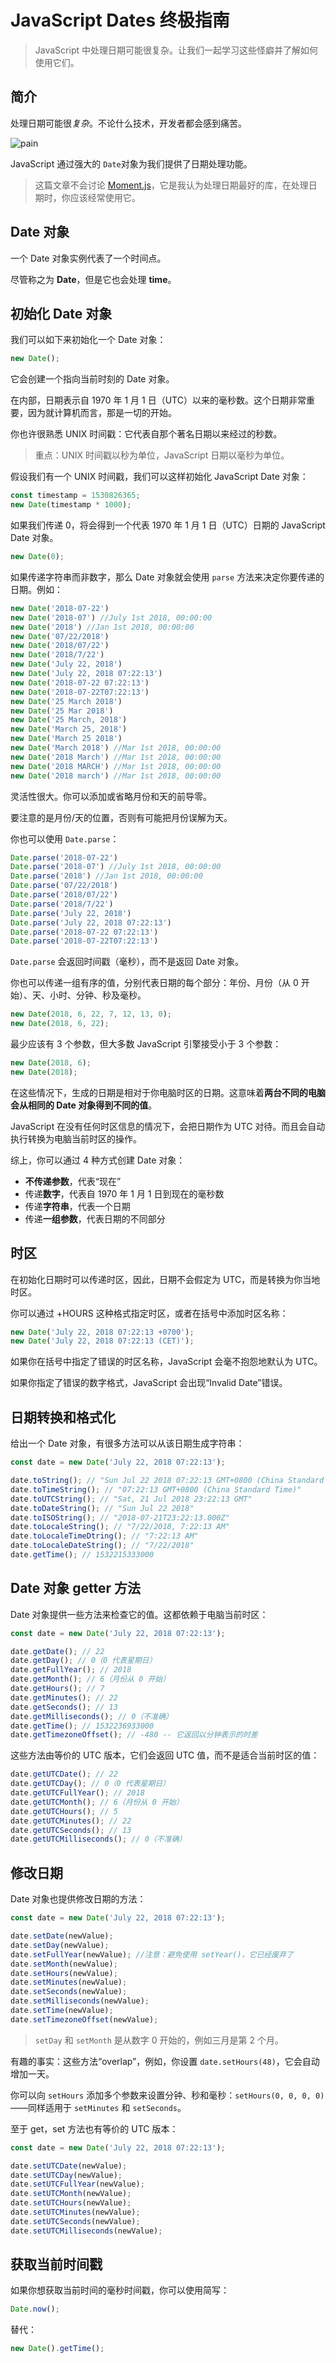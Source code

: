 # JavaScript Dates 终极指南

> JavaScript 中处理日期可能很复杂。让我们一起学习这些怪癖并了解如何使用它们。

## 简介

处理日期可能很*复杂*。不论什么技术，开发者都会感到痛苦。

![pain][1]

JavaScript 通过强大的 `Date`对象为我们提供了日期处理功能。

> 这篇文章不会讨论 [Moment.js](http://momentjs.com/)，它是我认为处理日期最好的库，在处理日期时，你应该经常使用它。

## Date 对象

一个 Date 对象实例代表了一个时间点。

尽管称之为 __Date__，但是它也会处理 __time__。

## 初始化 Date 对象

我们可以如下来初始化一个 Date 对象：

```javascript
new Date();
```

它会创建一个指向当前时刻的 Date 对象。

在内部，日期表示自 1970 年 1 月 1 日（UTC）以来的毫秒数。这个日期非常重要，因为就计算机而言，那是一切的开始。

你也许很熟悉 UNIX 时间戳：它代表自那个著名日期以来经过的秒数。

> 重点：UNIX 时间戳以秒为单位，JavaScript 日期以毫秒为单位。

假设我们有一个 UNIX 时间戳，我们可以这样初始化 JavaScript Date 对象：

```javascript
const timestamp = 1530826365;
new Date(timestamp * 1000);
```

如果我们传递 0，将会得到一个代表 1970 年 1 月 1 日（UTC）日期的 JavaScript Date 对象。

```javascript
new Date(0);
```

如果传递字符串而非数字，那么 Date 对象就会使用 `parse` 方法来决定你要传递的日期。例如：

```javascript
new Date('2018-07-22')
new Date('2018-07') //July 1st 2018, 00:00:00
new Date('2018') //Jan 1st 2018, 00:00:00
new Date('07/22/2018')
new Date('2018/07/22')
new Date('2018/7/22')
new Date('July 22, 2018')
new Date('July 22, 2018 07:22:13')
new Date('2018-07-22 07:22:13')
new Date('2018-07-22T07:22:13')
new Date('25 March 2018')
new Date('25 Mar 2018')
new Date('25 March, 2018')
new Date('March 25, 2018')
new Date('March 25 2018')
new Date('March 2018') //Mar 1st 2018, 00:00:00
new Date('2018 March') //Mar 1st 2018, 00:00:00
new Date('2018 MARCH') //Mar 1st 2018, 00:00:00
new Date('2018 march') //Mar 1st 2018, 00:00:00
```

灵活性很大。你可以添加或省略月份和天的前导零。

要注意的是月份/天的位置，否则有可能把月份误解为天。

你也可以使用 `Date.parse`：

```javascript
Date.parse('2018-07-22')
Date.parse('2018-07') //July 1st 2018, 00:00:00
Date.parse('2018') //Jan 1st 2018, 00:00:00
Date.parse('07/22/2018')
Date.parse('2018/07/22')
Date.parse('2018/7/22')
Date.parse('July 22, 2018')
Date.parse('July 22, 2018 07:22:13')
Date.parse('2018-07-22 07:22:13')
Date.parse('2018-07-22T07:22:13')
```

`Date.parse` 会返回时间戳（毫秒），而不是返回 Date 对象。

你也可以传递一组有序的值，分别代表日期的每个部分：年份、月份（从 0 开始）、天、小时、分钟、秒及毫秒。

```javascript
new Date(2018, 6, 22, 7, 12, 13, 0);
new Date(2018, 6, 22);
```

最少应该有 3 个参数，但大多数 JavaScript 引擎接受小于 3 个参数：

```javascript
new Date(2018, 6);
new Date(2018);
```

在这些情况下，生成的日期是相对于你电脑时区的日期。这意味着**两台不同的电脑会从相同的 Date 对象得到不同的值**。

JavaScript 在没有任何时区信息的情况下，会把日期作为 UTC 对待。而且会自动执行转换为电脑当前时区的操作。

综上，你可以通过 4 种方式创建 Date 对象：

- **不传递参数**，代表“现在”
- 传递**数字**，代表自 1970 年 1 月 1 日到现在的毫秒数
- 传递**字符串**，代表一个日期
- 传递**一组参数**，代表日期的不同部分

## 时区

在初始化日期时可以传递时区，因此，日期不会假定为 UTC，而是转换为你当地时区。

你可以通过 +HOURS 这种格式指定时区，或者在括号中添加时区名称：

```javascript
new Date('July 22, 2018 07:22:13 +0700');
new Date('July 22, 2018 07:22:13 (CET)');
```

如果你在括号中指定了错误的时区名称，JavaScript 会毫不抱怨地默认为 UTC。

如果你指定了错误的数字格式，JavaScript 会出现“Invalid Date”错误。

## 日期转换和格式化

给出一个 Date 对象，有很多方法可以从该日期生成字符串：

```javascript
const date = new Date('July 22, 2018 07:22:13');

date.toString(); // "Sun Jul 22 2018 07:22:13 GMT+0800 (China Standard Time)"
date.toTimeString(); // "07:22:13 GMT+0800 (China Standard Time)"
date.toUTCString(); // "Sat, 21 Jul 2018 23:22:13 GMT"
date.toDateString(); // "Sun Jul 22 2018"
date.toISOString(); // "2018-07-21T23:22:13.000Z"
date.toLocaleString(); // "7/22/2018, 7:22:13 AM"
date.toLocaleTimeDtring(); // "7:22:13 AM"
date.toLocaleDateString(); // "7/22/2018"
date.getTime(); // 1532215333000
```

## Date 对象 getter 方法

Date 对象提供一些方法来检查它的值。这都依赖于电脑当前时区：

```javascript
const date = new Date('July 22, 2018 07:22:13');

date.getDate(); // 22
date.getDay(); // 0（0 代表星期日）
date.getFullYear(); // 2018
date.getMonth(); // 6（月份从 0 开始）
date.getHours(); // 7
date.getMinutes(); // 22
date.getSeconds(); // 13
date.getMilliseconds(); // 0（不准确）
date.getTime(); // 1532236933000
date.getTimezoneOffset(); // -480 -- 它返回以分钟表示的时差
```

这些方法由等价的 UTC 版本，它们会返回 UTC 值，而不是适合当前时区的值：

```javascript
date.getUTCDate(); // 22
date.getUTCDay(); // 0（0 代表星期日）
date.getUTCFullYear(); // 2018
date.getUTCMonth(); // 6（月份从 0 开始）
date.getUTCHours(); // 5
date.getUTCMinutes(); // 22
date.getUTCSeconds(); // 13
date.getUTCMilliseconds(); // 0（不准确）
```

## 修改日期

Date 对象也提供修改日期的方法：

```javascript
const date = new Date('July 22, 2018 07:22:13');

date.setDate(newValue);
date.setDay(newValue);
date.setFullYear(newValue); //注意：避免使用 setYear()，它已经废弃了
date.setMonth(newValue);
date.setHours(newValue);
date.setMinutes(newValue);
date.setSeconds(newValue);
date.setMilliseconds(newValue);
date.setTime(newValue);
date.setTimezoneOffset(newValue);
```

> `setDay` 和 `setMonth` 是从数字 0 开始的，例如三月是第 2 个月。

有趣的事实：这些方法“overlap”，例如，你设置 `date.setHours(48)`，它会自动增加一天。

你可以向 `setHours` 添加多个参数来设置分钟、秒和毫秒：`setHours(0, 0, 0, 0)`——同样适用于 `setMinutes` 和 `setSeconds`。

至于 get，set 方法也有等价的 UTC 版本：

```javascript
const date = new Date('July 22, 2018 07:22:13');

date.setUTCDate(newValue);
date.setUTCDay(newValue);
date.setUTCFullYear(newValue);
date.setUTCMonth(newValue);
date.setUTCHours(newValue);
date.setUTCMinutes(newValue);
date.setUTCSeconds(newValue);
date.setUTCMilliseconds(newValue);
```

## 获取当前时间戳

如果你想获取当前时间的毫秒时间戳，你可以使用简写：

```javascript
Date.now();
```

替代：

```javascript
new Date().getTime();
```

[1]: https://raw.githubusercontent.com/coderfe/100-days-of-translate/master/javascript-dates/1.png
